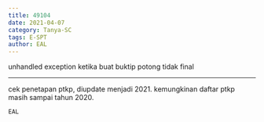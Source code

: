 ```yaml
---
title: 49104
date: 2021-04-07
category: Tanya-SC
tags: E-SPT
author: EAL
---
```


unhandled exception ketika buat buktip potong tidak final

---

cek penetapan ptkp, diupdate menjadi 2021. kemungkinan daftar ptkp masih sampai tahun 2020.

`EAL`
